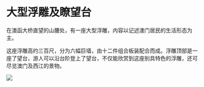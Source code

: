 # 大型浮雕及瞭望台  
在澳函大桥直望的山腰处，有一座大型浮雕，内容以记述澳门居民的生活形态为主。  

这座浮雕高约三百尺，分为六幅巨墙，由十二件组合板装配合而成。浮雕顶部是一座了望台，游人可以沿台阶登上了望台，不仅能欣赏到这座别具特色的浮雕，还可尽览澳门及西江的景物。  

![](https://raw.gitmirror.com/szqq0512/Pic/main/img/202201212151067.png)  
